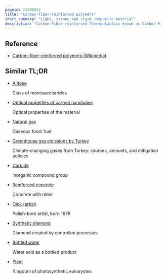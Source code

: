 ```yaml
---
pageid: 23809352
title: "Carbon-fiber-reinforced polymers"
short_summary: "Light, strong and rigid composite material"
description: "Carbon-Fiber reinforced Thermoplastics known as Carbon Fiber Carbon Composite or just Carbon are extremely strong and light fiber-reinforced Plastics that contain Carbon Fibers. Cfrps can be expensive to manufacture but are commonly used wherever high strength-to-weight Ratio and Stiffness are required such as Aerospace Superstructures of Ships automotive civil Engineering Sports Equipment and an increasing Number of Consumer and technical Applications."
---
```


## Reference

- [Carbon-fiber-reinforced polymers (Wikipedia)](https://en.wikipedia.org/?curid=23809352)

## Similar TL;DR

- [Aldose](/tldr/en/aldose)

  Class of monosaccharides

- [Optical properties of carbon nanotubes](/tldr/en/optical-properties-of-carbon-nanotubes)

  Optical properties of the material

- [Natural gas](/tldr/en/natural-gas)

  Gaseous fossil fuel

- [Greenhouse gas emissions by Turkey](/tldr/en/greenhouse-gas-emissions-by-turkey)

  Climate-changing gases from Turkey: sources, amounts, and mitigation policies

- [Carbide](/tldr/en/carbide)

  Inorganic compound group

- [Reinforced concrete](/tldr/en/reinforced-concrete)

  Concrete with rebar

- [Olek (artist)](/tldr/en/olek-artist)

  Polish-born artist, born 1978

- [Synthetic diamond](/tldr/en/synthetic-diamond)

  Diamond created by controlled processes

- [Bottled water](/tldr/en/bottled-water)

  Water sold as a bottled product

- [Plant](/tldr/en/plant)

  Kingdom of photosynthetic eukaryotes
